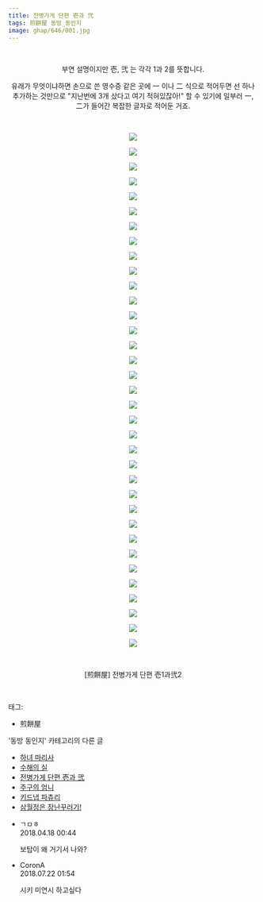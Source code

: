 ```yaml
---
title: 전병가게 단편 壱과 弐
tags: 煎餅屋 동방_동인지
image: ghap/646/001.jpg
---
```

<div class="article">
<p style="text-align: center; clear: none; float: none;"><br/></p>
<p style="text-align: center; clear: none; float: none;">부연 설명이지만 壱, 弐 는 각각 1과 2를 뜻합니다.</p>
<p style="text-align: center; clear: none; float: none;">유래가 무엇이냐하면 손으로 쓴 영수증 같은 곳에 一 이나 二 식으로 적어두면 선 하나 추가하는 것만으로 "지난번에 3개 샀다고 여기 적혀있잖아!" 할 수 있기에 일부러 一, 二가 들어간 복잡한 글자로 적어둔 거죠.</p>
<p style="text-align: center; clear: none; float: none;"><br/></p>
<p style="text-align: center; clear: none; float: none;"><img src="{{ site.nasurl }}/ghap/646/001.jpg"/></p>
<p style="text-align: center; clear: none; float: none;"><img src="{{ site.nasurl }}/ghap/646/002.jpg"/></p>
<p style="text-align: center; clear: none; float: none;"><img src="{{ site.nasurl }}/ghap/646/003.jpg"/></p>
<p style="text-align: center; clear: none; float: none;"><img src="{{ site.nasurl }}/ghap/646/004.jpg"/></p>
<p style="text-align: center; clear: none; float: none;"><img src="{{ site.nasurl }}/ghap/646/005.jpg"/></p>
<p style="text-align: center; clear: none; float: none;"><img src="{{ site.nasurl }}/ghap/646/006.jpg"/></p>
<p style="text-align: center; clear: none; float: none;"><img src="{{ site.nasurl }}/ghap/646/007.jpg"/></p>
<p style="text-align: center; clear: none; float: none;"><img src="{{ site.nasurl }}/ghap/646/008.jpg"/></p>
<p style="text-align: center; clear: none; float: none;"><img src="{{ site.nasurl }}/ghap/646/009.jpg"/></p>
<p style="text-align: center; clear: none; float: none;"><img src="{{ site.nasurl }}/ghap/646/010.jpg"/></p>
<p style="text-align: center; clear: none; float: none;"><img src="{{ site.nasurl }}/ghap/646/011.jpg"/></p>
<p style="text-align: center; clear: none; float: none;"><img src="{{ site.nasurl }}/ghap/646/012.jpg"/></p>
<p style="text-align: center; clear: none; float: none;"><img src="{{ site.nasurl }}/ghap/646/013.jpg"/></p>
<p style="text-align: center; clear: none; float: none;"><img src="{{ site.nasurl }}/ghap/646/014.jpg"/></p>
<p style="text-align: center; clear: none; float: none;"><img src="{{ site.nasurl }}/ghap/646/015.jpg"/></p>
<p style="text-align: center; clear: none; float: none;"><img src="{{ site.nasurl }}/ghap/646/016.jpg"/></p>
<p style="text-align: center; clear: none; float: none;"><img src="{{ site.nasurl }}/ghap/646/017.jpg"/></p>
<p style="text-align: center; clear: none; float: none;"><img src="{{ site.nasurl }}/ghap/646/018.jpg"/></p>
<p style="text-align: center; clear: none; float: none;"><img src="{{ site.nasurl }}/ghap/646/019.jpg"/></p>
<p style="text-align: center; clear: none; float: none;"><img src="{{ site.nasurl }}/ghap/646/020.jpg"/></p>
<p style="text-align: center; clear: none; float: none;"><img src="{{ site.nasurl }}/ghap/646/021.jpg"/></p>
<p style="text-align: center; clear: none; float: none;"><img src="{{ site.nasurl }}/ghap/646/022.jpg"/></p>
<p style="text-align: center; clear: none; float: none;"><img src="{{ site.nasurl }}/ghap/646/023.jpg"/></p>
<p style="text-align: center; clear: none; float: none;"><img src="{{ site.nasurl }}/ghap/646/024.jpg"/></p>
<p style="text-align: center; clear: none; float: none;"><img src="{{ site.nasurl }}/ghap/646/025.jpg"/></p>
<p style="text-align: center; clear: none; float: none;"><img src="{{ site.nasurl }}/ghap/646/026.jpg"/></p>
<p style="text-align: center; clear: none; float: none;"><img src="{{ site.nasurl }}/ghap/646/027.jpg"/></p>
<p style="text-align: center; clear: none; float: none;"><img src="{{ site.nasurl }}/ghap/646/028.jpg"/></p>
<p style="text-align: center; clear: none; float: none;"><img src="{{ site.nasurl }}/ghap/646/029.jpg"/></p>
<p style="text-align: center; clear: none; float: none;"><img src="{{ site.nasurl }}/ghap/646/030.jpg"/></p>
<p style="text-align: center; clear: none; float: none;"><img src="{{ site.nasurl }}/ghap/646/031.jpg"/></p>
<p style="text-align: center; clear: none; float: none;"><img src="{{ site.nasurl }}/ghap/646/032.jpg"/></p>
<p style="text-align: center; clear: none; float: none;"><img src="{{ site.nasurl }}/ghap/646/033.jpg"/></p>
<p style="text-align: center; clear: none; float: none;"><img src="{{ site.nasurl }}/ghap/646/034.jpg"/></p>
<p style="text-align: center; clear: none; float: none;"><img src="{{ site.nasurl }}/ghap/646/035.jpg"/></p>
<p style="text-align: center; clear: none; float: none;"><br/></p>
<p style="text-align: center; clear: none; float: none;">[煎餅屋] 전병가게 단편 壱1과弐2</p>
<p><br/></p>
</div><div class="tagTrail">
<p>태그: </p>
<ul>
<li>煎餅屋</li>
</ul>
</div><div class="another">
<p>'동방 동인지' 카테고리의 다른 글</p>
<ul>
<li><a href="/2016-07-03-ghap_648">하녀 마리사</a></li>
<li><a href="/2016-07-03-ghap_647">수해의 실</a></li>
<li><a href="/2016-07-02-ghap_646">전병가게 단편 壱과 弐</a></li>
<li><a href="/2016-07-02-ghap_645">주구의 엄니</a></li>
<li><a href="/2016-07-02-ghap_643">키드냅 파츄리</a></li>
<li><a href="/2016-07-02-ghap_642">삼월정은 장난꾸러기!</a></li>
</ul>
</div><div class="cb_module cb_fluid">
<div class="cb_wrt cb_profile">
<div class="comment">
<ul>
<li class="cb_thumb_off" id="comment15240536">
<div class="cb_comment_area">
<div class="cb_info_area">
<div class="cb_section">
<span class="cb_nick_name">ㄱㅁㅎ</span>
</div>
<div class="cb_section">
<span class="cb_date">2018.04.18 00:44 </span>
</div>
</div>
<div class="cb_dsc_comment">
<p class="cb_dsc">
											보탑이 왜 거기서 나와?
										</p>
</div>
</div></li>
<li class="cb_thumb_off" id="comment15291469">
<div class="cb_comment_area">
<div class="cb_info_area">
<div class="cb_section">
<span class="cb_nick_name">CoronA</span>
</div>
<div class="cb_section">
<span class="cb_date">2018.07.22 01:54 </span>
</div>
</div>
<div class="cb_dsc_comment">
<p class="cb_dsc">
											시키 미연시 하고싶다
										</p>
</div>
</div></li>
</ul>
</div>
</div><!-- commentList close -->
</div>